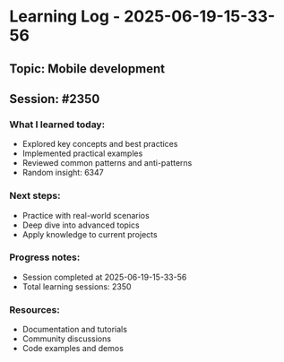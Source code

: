 # Learning Log - 2025-06-19-15-33-56

## Topic: Mobile development
## Session: #2350

### What I learned today:
- Explored key concepts and best practices
- Implemented practical examples  
- Reviewed common patterns and anti-patterns
- Random insight: 6347

### Next steps:
- Practice with real-world scenarios
- Deep dive into advanced topics
- Apply knowledge to current projects

### Progress notes:
- Session completed at 2025-06-19-15-33-56
- Total learning sessions: 2350

### Resources:
- Documentation and tutorials
- Community discussions
- Code examples and demos
